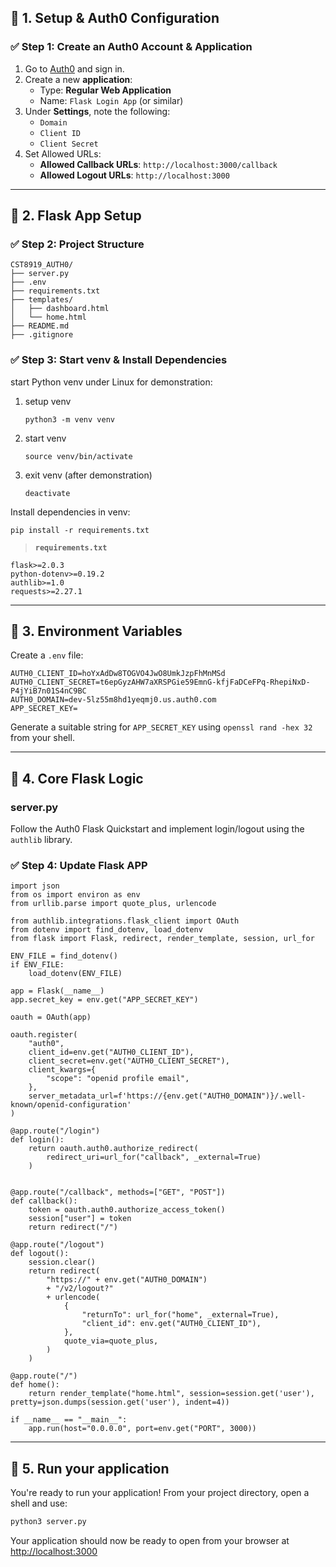 ## 🔧 **1. Setup & Auth0 Configuration**

### ✅ Step 1: Create an Auth0 Account & Application

1. Go to [Auth0](https://auth0.com/) and sign in.
2. Create a new **application**:
   - Type: **Regular Web Application**
   - Name: `Flask Login App` (or similar)
3. Under **Settings**, note the following:
   - `Domain`
   - `Client ID`
   - `Client Secret`
4. Set Allowed URLs:
   - **Allowed Callback URLs**: `http://localhost:3000/callback`
   - **Allowed Logout URLs**: `http://localhost:3000`

------

## 🐍 **2. Flask App Setup**

### ✅ Step 2: Project Structure

```
CST8919_AUTH0/
├── server.py
├── .env
├── requirements.txt
├── templates/
│   ├── dashboard.html
│   └── home.html
├── README.md
├── .gitignore
```

### ✅ Step 3: Start venv & Install Dependencies

start Python venv under Linux for demonstration:

1. setup venv

   ```
   python3 -m venv venv
   ```

2. start venv

   ```
   source venv/bin/activate
   ```

3. exit venv (after demonstration)

   ```
   deactivate
   ```

Install dependencies in venv:

```
pip install -r requirements.txt
```

> **`requirements.txt`**

```
flask>=2.0.3
python-dotenv>=0.19.2
authlib>=1.0
requests>=2.27.1
```

------

## 🔑 **3. Environment Variables**

Create a `.env` file:

```
AUTH0_CLIENT_ID=hoYxAdDw8TOGVO4JwO8UmkJzpFhMnMSd
AUTH0_CLIENT_SECRET=t6epGyzAHW7aXRSPGie59EmnG-kfjFaDCeFPq-RhepiNxD-P4jYiB7n01S4nC9BC
AUTH0_DOMAIN=dev-5lz55m8hd1yeqmj0.us.auth0.com
APP_SECRET_KEY=
```

Generate a suitable string for `APP_SECRET_KEY` using `openssl rand -hex 32` from your shell.

------

## 🧠 **4. Core Flask Logic**

### server.py

Follow the Auth0 Flask Quickstart and implement login/logout using the `authlib` library.

### ✅ Step 4: Update Flask APP

```
import json
from os import environ as env
from urllib.parse import quote_plus, urlencode

from authlib.integrations.flask_client import OAuth
from dotenv import find_dotenv, load_dotenv
from flask import Flask, redirect, render_template, session, url_for

ENV_FILE = find_dotenv()
if ENV_FILE:
    load_dotenv(ENV_FILE)

app = Flask(__name__)
app.secret_key = env.get("APP_SECRET_KEY")

oauth = OAuth(app)

oauth.register(
    "auth0",
    client_id=env.get("AUTH0_CLIENT_ID"),
    client_secret=env.get("AUTH0_CLIENT_SECRET"),
    client_kwargs={
        "scope": "openid profile email",
    },
    server_metadata_url=f'https://{env.get("AUTH0_DOMAIN")}/.well-known/openid-configuration'
)

@app.route("/login")
def login():
    return oauth.auth0.authorize_redirect(
        redirect_uri=url_for("callback", _external=True)
    )


@app.route("/callback", methods=["GET", "POST"])
def callback():
    token = oauth.auth0.authorize_access_token()
    session["user"] = token
    return redirect("/")

@app.route("/logout")
def logout():
    session.clear()
    return redirect(
        "https://" + env.get("AUTH0_DOMAIN")
        + "/v2/logout?"
        + urlencode(
            {
                "returnTo": url_for("home", _external=True),
                "client_id": env.get("AUTH0_CLIENT_ID"),
            },
            quote_via=quote_plus,
        )
    )

@app.route("/")
def home():
    return render_template("home.html", session=session.get('user'), pretty=json.dumps(session.get('user'), indent=4))

if __name__ == "__main__":
    app.run(host="0.0.0.0", port=env.get("PORT", 3000))
```

------

## 📄 **5. Run your application**

You're ready to run your application! From your project directory, open a shell and use:

```sh
python3 server.py
```

Your application should now be ready to open from your browser at [http://localhost:3000](http://localhost:3000/)

